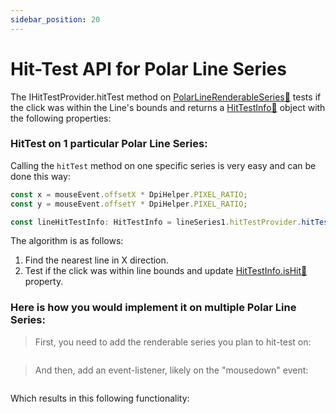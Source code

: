 ```yaml
---
sidebar_position: 20
---
```


# Hit-Test API for Polar Line Series 

The IHitTestProvider.hitTest method on [PolarLineRenderableSeries:blue_book:](https://www.scichart.com/documentation/js/v4/typedoc/classes/polarlinerenderableseries.html) tests if the click was within the Line's bounds and returns a [HitTestInfo:blue_book:](https://www.scichart.com/documentation/js/v4/typedoc/classes/hittestinfo.html) object with the following properties:

### HitTest on 1 particular Polar Line Series:

Calling the `hitTest` method on one specific series is very easy and can be done this way:

```ts {4} showLineNumbers
const x = mouseEvent.offsetX * DpiHelper.PIXEL_RATIO;
const y = mouseEvent.offsetY * DpiHelper.PIXEL_RATIO;

const lineHitTestInfo: HitTestInfo = lineSeries1.hitTestProvider.hitTest(x, y);
```

The algorithm is as follows:

1. Find the nearest line in X direction.
2. Test if the click was within line bounds and update [HitTestInfo.isHit:blue_book:](https://www.scichart.com/documentation/js/v4/typedoc/classes/hittestinfo.html#isHit) property.


### Here is how you would implement it on multiple Polar Line Series:

> First, you need to add the renderable series you plan to hit-test on:

```ts {2,11}showLineNumbers file=./Basic/demo.ts start=#region_A_start end=#region_A_end
```

> And then, add an event-listener, likely on the "mousedown" event:

```ts {29,37,43} showLineNumbers file=./Basic/demo.ts start=#region_B_start end=#region_B_end
```

Which results in this following functionality:

<LiveDocSnippet name="./Basic/demo" />